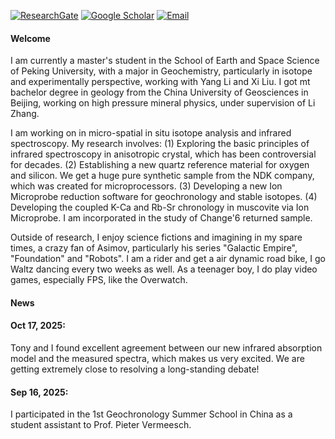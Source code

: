 [![ResearchGate](https://img.shields.io/badge/research_gate-%2300CCBB?style=for-the-badge&logo=researchgate&logoColor=white)](https://www.researchgate.net/profile/Zhuoran-Zhang-21)
[![Google Scholar](https://img.shields.io/badge/Google_Scholar-%234285F4?style=for-the-badge&logo=googlescholar&logoColor=white)](https://scholar.google.com/citations?hl=zh-CN&user=q7HkKf0AAAAJ)
[![Email](https://img.shields.io/badge/-Email-990000?style=for-the-badge&logo=minutemailer&logoColor=white)](mailto:zhuoran.zhang@stu.pku.edu.cn)

#### <strong>Welcome</strong>

I am currently a master's student in the School of Earth and Space Science of Peking University, with a major in Geochemistry, particularly in isotope and experimentally perspective, working with Yang Li and Xi Liu. I got mt bachelor degree in geology from the China University of Geosciences in Beijing, working on high pressure mineral physics, under supervision of Li Zhang.<br>

I am working on in micro-spatial in situ isotope analysis and infrared spectroscopy. My research involves: (1) Exploring the basic principles of infrared spectroscopy in anisotropic crystal, which has been controversial for decades. (2) Establishing a new quartz reference material for oxygen and silicon. We get a huge pure synthetic sample from the NDK company, which was created for microprocessors. (3) Developing a new Ion Microprobe reduction software for geochronology and stable isotopes. (4) Developing the coupled K-Ca and Rb-Sr chronology in muscovite via Ion Microprobe. I am incorporated in the study of Change'6 returned sample.<br>

Outside of research, I enjoy science fictions and imagining in my spare times, a crazy fan of Asimov, particularly his series "Galactic Empire", "Foundation" and "Robots". I am a rider and get a air dynamic road bike, I go Waltz dancing every two weeks as well. As a teenager boy, I do play video games, especially FPS, like the Overwatch.




#### <strong>News</strong>
#### Oct 17, 2025:<br>
Tony and I found excellent agreement between our new infrared absorption model and the measured spectra, which makes us very excited. We are getting extremely close to resolving a long-standing debate!
#### Sep 16, 2025:<br>
I participated in the 1st Geochronology Summer School in China as a student assistant to Prof. Pieter Vermeesch.

<!--#### <strong>Contact</strong> -->
<!--Email: zhuoran.zhang@stu.pku.edu.cn -->

<!--#### #### <strong>Education</strong> -->
<!--#### M.S. in Geochemistry, Peking University, 2024—2027 (expected).\ -->
<!--#### B.S. in Geology, China University of Geosciences, 2020—2024. -->

<!--#### <strong>Research Interests</strong> -->
<!--FTIR Analysis, Ion Microprobe, Statistics. -->


